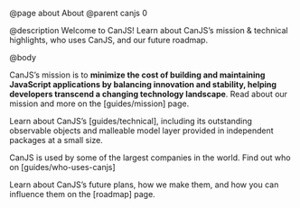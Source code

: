 @page about About
@parent canjs 0

@description
Welcome to CanJS! Learn about CanJS’s mission & technical highlights, who uses CanJS, and our future roadmap.

@body

CanJS’s mission is to __minimize the cost of building and maintaining
JavaScript applications by balancing innovation and stability, helping developers transcend a changing technology landscape__.
Read about our mission and more on the [guides/mission] page.

Learn about CanJS’s [guides/technical], including its outstanding observable objects and malleable model layer provided in independent packages at a small size.

CanJS is used by some of the largest companies in the world. Find out who on [guides/who-uses-canjs]

Learn about CanJS’s future plans, how we make them, and how you can influence them on the [roadmap] page.

